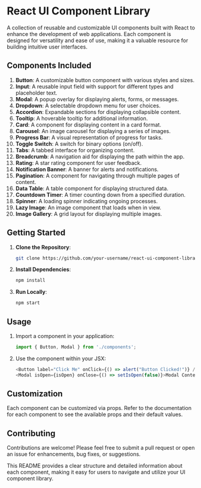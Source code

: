

# React UI Component Library

A collection of reusable and customizable UI components built with React to enhance the development of web applications. Each component is designed for versatility and ease of use, making it a valuable resource for building intuitive user interfaces.

## Components Included

1. **Button**: A customizable button component with various styles and sizes.
2. **Input**: A reusable input field with support for different types and placeholder text.
3. **Modal**: A popup overlay for displaying alerts, forms, or messages.
4. **Dropdown**: A selectable dropdown menu for user choices.
5. **Accordion**: Expandable sections for displaying collapsible content.
6. **Tooltip**: A hoverable tooltip for additional information.
7. **Card**: A component for displaying content in a card format.
8. **Carousel**: An image carousel for displaying a series of images.
9. **Progress Bar**: A visual representation of progress for tasks.
10. **Toggle Switch**: A switch for binary options (on/off).
11. **Tabs**: A tabbed interface for organizing content.
12. **Breadcrumb**: A navigation aid for displaying the path within the app.
13. **Rating**: A star rating component for user feedback.
14. **Notification Banner**: A banner for alerts and notifications.
15. **Pagination**: A component for navigating through multiple pages of content.
16. **Data Table**: A table component for displaying structured data.
17. **Countdown Timer**: A timer counting down from a specified duration.
18. **Spinner**: A loading spinner indicating ongoing processes.
19. **Lazy Image**: An image component that loads when in view.
20. **Image Gallery**: A grid layout for displaying multiple images.

## Getting Started

1. **Clone the Repository**:
   ```bash
   git clone https://github.com/your-username/react-ui-component-library.git
   ```
2. **Install Dependencies**:
   ```bash
   npm install
   ```
3. **Run Locally**:
   ```bash
   npm start
   ```

## Usage

1. Import a component in your application:
   ```javascript
   import { Button, Modal } from './components';
   ```
2. Use the component within your JSX:
   ```javascript
   <Button label="Click Me" onClick={() => alert("Button Clicked!")} />
   <Modal isOpen={isOpen} onClose={() => setIsOpen(false)}>Modal Content</Modal>
   ```

## Customization

Each component can be customized via props. Refer to the documentation for each component to see the available props and their default values.

## Contributing

Contributions are welcome! Please feel free to submit a pull request or open an issue for enhancements, bug fixes, or suggestions.


This README provides a clear structure and detailed information about each component, making it easy for users to navigate and utilize your UI component library.
